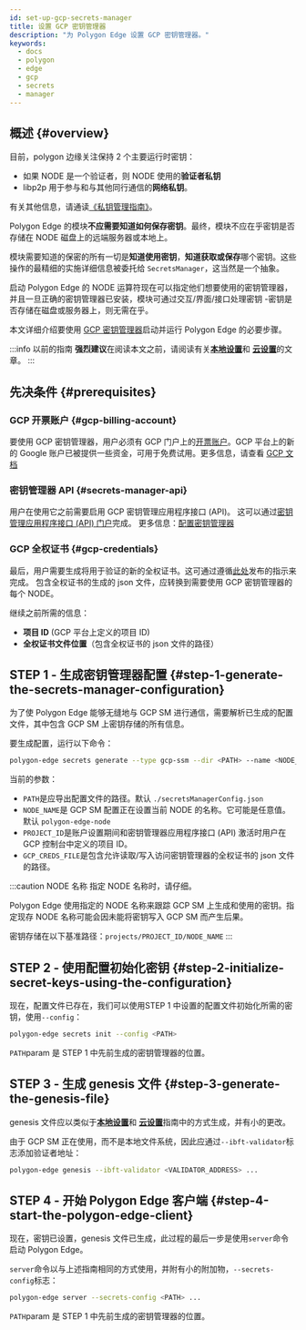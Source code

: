 ```yaml
---
id: set-up-gcp-secrets-manager
title: 设置 GCP 密钥管理器
description: "为 Polygon Edge 设置 GCP 密钥管理器。"
keywords:
  - docs
  - polygon
  - edge
  - gcp
  - secrets
  - manager
---
```


## 概述 {#overview}

目前，polygon 边缘关注保持 2 个主要运行时密钥：
* 如果 NODE 是一个验证者，则 NODE 使用的**验证者私钥**
* libp2p 用于参与和与其他同行通信的**网络私钥**。

有关其他信息，请通读[《私钥管理指南》](/docs/edge/configuration/manage-private-keys)。

Polygon Edge 的模块**不应需要知道如何保存密钥**。最终，模块不应在乎密钥是否存储在 NODE 磁盘上的远端服务器或本地上。

模块需要知道的保密的所有一切是**知道使用密钥**，**知道获取或保存**哪个密钥。这些操作的最精细的实施详细信息被委托给 `SecretsManager`，这当然是一个抽象。

启动 Polygon Edge 的 NODE 运算符现在可以指定他们想要使用的密钥管理器，并且一旦正确的密钥管理器已安装，模块可通过交互/界面/接口处理密钥 -密钥是否存储在磁盘或服务器上，则无需在乎。

本文详细介绍要使用 [GCP 密钥管理器](https://cloud.google.com/secret-manager)启动并运行 Polygon Edge 的必要步骤。

:::info 以前的指南
**强烈建议**在阅读本文之前，请阅读有关[**本地设置**](/docs/edge/get-started/set-up-ibft-locally)和 [**云设置**](/docs/edge/get-started/set-up-ibft-on-the-cloud)的文章。
:::


## 先决条件 {#prerequisites}
### GCP 开票账户 {#gcp-billing-account}
要使用 GCP 密钥管理器，用户必须有 GCP 门户上的[开票账户](https://console.cloud.google.com/)。GCP 平台上的新的 Google 账户已被提供一些资金，可用于免费试用。更多信息，请查看 [GCP 文档](https://cloud.google.com/free)

### 密钥管理器 API {#secrets-manager-api}
用户在使用它之前需要启用 GCP 密钥管理应用程序接口 (API)。
这可以通过[密钥管理应用程序接口 (API) 门户](https://console.cloud.google.com/apis/library/secretmanager.googleapis.com)完成。
更多信息：[配置密钥管理器](https://cloud.google.com/secret-manager/docs/configuring-secret-manager)

### GCP 全权证书 {#gcp-credentials}
最后，用户需要生成将用于验证的新的全权证书。这可通过遵循[此处](https://cloud.google.com/secret-manager/docs/reference/libraries)发布的指示来完成。   包含全权证书的生成的 json 文件，应转换到需要使用 GCP 密钥管理器的每个 NODE。

继续之前所需的信息：
* **项目 ID** (GCP 平台上定义的项目 ID)
* **全权证书文件位置**（包含全权证书的 json 文件的路径）

## STEP 1 - 生成密钥管理器配置 {#step-1-generate-the-secrets-manager-configuration}

为了使 Polygon Edge 能够无缝地与 GCP SM 进行通信，需要解析已生成的配置文件，其中包含 GCP SM 上密钥存储的所有信息。

要生成配置，运行以下命令：

```bash
polygon-edge secrets generate --type gcp-ssm --dir <PATH> --name <NODE_NAME> --extra project-id=<PROJECT_ID>,gcp-ssm-cred=<GCP_CREDS_FILE>
```

当前的参数：
* `PATH`是应导出配置文件的路径。默认 `./secretsManagerConfig.json`
* `NODE_NAME`是 GCP SM 配置正在设置当前 NODE 的名称。它可能是任意值。默认 `polygon-edge-node`
* `PROJECT_ID`是账户设置期间和密钥管理器应用程序接口 (API) 激活时用户在 GCP 控制台中定义的项目 ID。
* `GCP_CREDS_FILE`是包含允许读取/写入访问密钥管理器的全权证书的 json 文件的路径。

:::caution NODE 名称
指定 NODE 名称时，请仔细。

Polygon Edge 使用指定的 NODE 名称来跟踪 GCP SM 上生成和使用的密钥。指定现存 NODE 名称可能会因未能将密钥写入 GCP SM 而产生后果。

密钥存储在以下基准路径：`projects/PROJECT_ID/NODE_NAME`
:::

## STEP 2 - 使用配置初始化密钥 {#step-2-initialize-secret-keys-using-the-configuration}

现在，配置文件已存在，我们可以使用STEP 1 中设置的配置文件初始化所需的密钥，使用`--config`：

```bash
polygon-edge secrets init --config <PATH>
```

`PATH`param 是 STEP 1 中先前生成的密钥管理器的位置。

## STEP 3 - 生成 genesis 文件 {#step-3-generate-the-genesis-file}

genesis 文件应以类似于[**本地设置**](/docs/edge/get-started/set-up-ibft-locally)和 [**云设置**](/docs/edge/get-started/set-up-ibft-on-the-cloud)指南中的方式生成，并有小的更改。

由于 GCP SM 正在使用，而不是本地文件系统，因此应通过`--ibft-validator`标志添加验证者地址：
```bash
polygon-edge genesis --ibft-validator <VALIDATOR_ADDRESS> ...
```

## STEP 4 - 开始 Polygon Edge 客户端 {#step-4-start-the-polygon-edge-client}

现在，密钥已设置，genesis 文件已生成，此过程的最后一步是使用`server`命令启动 Polygon Edge。

`server`命令以与上述指南相同的方式使用，并附有小的附加物，`--secrets-config`标志：
```bash
polygon-edge server --secrets-config <PATH> ...
```

`PATH`param 是 STEP 1 中先前生成的密钥管理器的位置。